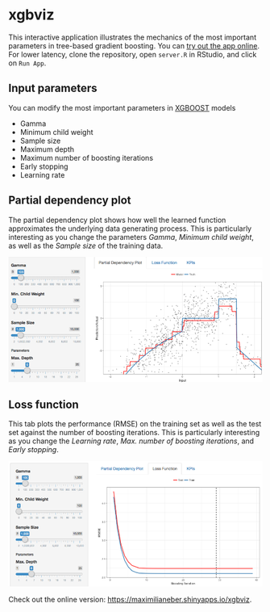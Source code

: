 # xgbviz
This interactive application illustrates the mechanics of the most important parameters in tree-based gradient boosting. You can [try out the app online](https://maximilianeber.shinyapps.io/xgbviz/). For lower latency, clone the repository, open `server.R` in RStudio, and click on `Run App`.

## Input parameters

You can modify the most important parameters in [XGBOOST](https://github.com/dmlc/xgboost) models

* Gamma
* Minimum child weight
* Sample size
* Maximum depth
* Maximum number of boosting iterations
* Early stopping
* Learning rate

## Partial dependency plot

The partial dependency plot shows how well the learned function approximates the underlying data generating process. This is particularly interesting as you change the parameters *Gamma*, *Minimum child weight*, as well as the *Sample size* of the training data.

![Screenshot - partial dependency](images/partialdep.png)

## Loss function

This tab plots the performance (RMSE) on the training set as well as the test set against the number of boosting iterations. This is particularly interesting as you change the *Learning rate*, *Max. number of boosting iterations*, and *Early stopping*.

![Screenshot - loss function](images/lossfunc.png)

Check out the online version: https://maximilianeber.shinyapps.io/xgbviz.
